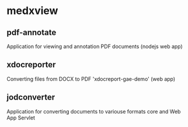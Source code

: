 # medxview
## pdf-annotate
Application for viewing and annotation PDF documents (nodejs web app)
## xdocreporter
Converting files from DOCX to PDF 'xdocreport-gae-demo' (web app)
## jodconverter
Application for converting documents to variouse formats core and Web App Servlet